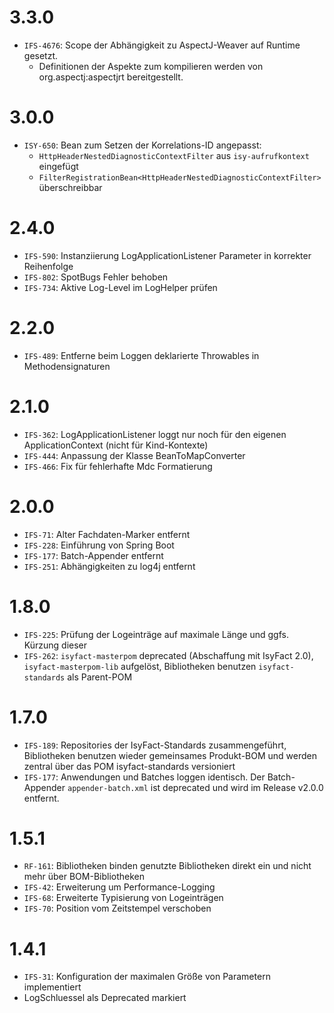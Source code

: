 # 3.3.0
- `IFS-4676`: Scope der Abhängigkeit zu AspectJ-Weaver auf Runtime gesetzt.
    * Definitionen der Aspekte zum kompilieren werden von org.aspectj:aspectjrt bereitgestellt.

# 3.0.0
- `ISY-650`: Bean zum Setzen der Korrelations-ID angepasst:
    * `HttpHeaderNestedDiagnosticContextFilter` aus `isy-aufrufkontext` eingefügt
    * `FilterRegistrationBean<HttpHeaderNestedDiagnosticContextFilter>` überschreibbar

# 2.4.0
- `IFS-590`: Instanziierung LogApplicationListener Parameter in korrekter Reihenfolge
- `IFS-802`: SpotBugs Fehler behoben
- `IFS-734`: Aktive Log-Level im LogHelper prüfen

# 2.2.0
- `IFS-489`: Entferne beim Loggen deklarierte Throwables in Methodensignaturen

# 2.1.0
- `IFS-362`: LogApplicationListener loggt nur noch für den eigenen ApplicationContext (nicht für Kind-Kontexte)
- `IFS-444`: Anpassung der Klasse BeanToMapConverter
- `IFS-466`: Fix für fehlerhafte Mdc Formatierung

# 2.0.0
- `IFS-71`: Alter Fachdaten-Marker entfernt
- `IFS-228`: Einführung von Spring Boot
- `IFS-177`: Batch-Appender entfernt
- `IFS-251`: Abhängigkeiten zu log4j entfernt

# 1.8.0
- `IFS-225`: Prüfung der Logeinträge auf maximale Länge und ggfs. Kürzung dieser
- `IFS-262`: `isyfact-masterpom` deprecated (Abschaffung mit IsyFact 2.0), `isyfact-masterpom-lib` aufgelöst, Bibliotheken benutzen `isyfact-standards` als Parent-POM

# 1.7.0
- `IFS-189`: Repositories der IsyFact-Standards zusammengeführt, Bibliotheken benutzen wieder gemeinsames Produkt-BOM und werden zentral über das POM isyfact-standards versioniert
- `IFS-177`: Anwendungen und Batches loggen identisch. Der Batch-Appender `appender-batch.xml` ist deprecated und wird im Release v2.0.0 entfernt.

# 1.5.1
- `RF-161`: Bibliotheken binden genutzte Bibliotheken direkt ein und nicht mehr über BOM-Bibliotheken
- `IFS-42`: Erweiterung um Performance-Logging
- `IFS-68`: Erweiterte Typisierung von Logeinträgen
- `IFS-70`: Position vom Zeitstempel verschoben

# 1.4.1
- `IFS-31`: Konfiguration der maximalen Größe von Parametern implementiert
- LogSchluessel als Deprecated markiert
